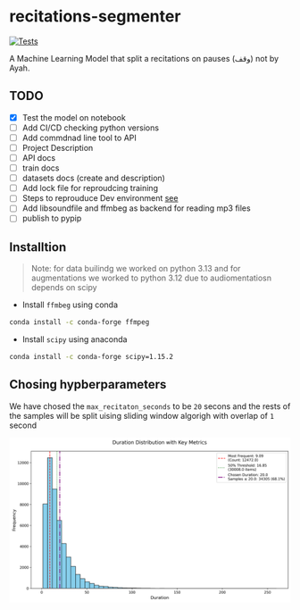 # recitations-segmenter

[![Tests](https://github.com/obadx/recitations-segmenter/actions/workflows/tests.yml/badge.svg)](https://github.com/obadx/recitations-segmenter/actions/workflows/tests.yml)

A Machine Learning Model that split a recitations on pauses (وقف) not by Ayah.

## TODO

* [x] Test the model on notebook
* [ ] Add CI/CD checking python versions
* [ ] Add commdnad line tool to API
* [ ] Project Description
* [ ] API docs
* [ ] train docs
* [ ] datasets docs (create and description)
* [ ] Add lock file for reproudcing training
* [ ] Steps to reprouduce Dev environment [see](https://chat.qwen.ai/s/75280423-a193-4f1b-a35b-93a5f8e03ff8?fev=0.0.87)
* [ ] Add libsoundfile and ffmbeg as backend for reading mp3 files
* [ ] publish to pypip

## Installtion

> Note: for data builindg we worked on python 3.13 and for augmentations we worked to python 3.12 due to audiomentatiosn depends on scipy

* Install `ffmbeg` using conda

```bash
conda install -c conda-forge ffmpeg
```

* Install `scipy` using anaconda

```bash
conda install -c conda-forge scipy=1.15.2
```

## Chosing hypberparameters

We have chosed the `max_recitaton_seconds` to be `20` secons and the rests of the samples will be split uising sliding window algorigh with overlap of `1` second

![durations-fig](./assets/durations_histogram.png)
